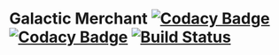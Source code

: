 # Galactic Merchant [![Codacy Badge](https://api.codacy.com/project/badge/Grade/107800339e2f463388db2628a80bf7e8)](https://www.codacy.com/app/jcalonsoh/Galactic_Merchant?utm_source=github.com&amp;utm_medium=referral&amp;utm_content=jcalonsoh/Galactic_Merchant&amp;utm_campaign=Badge_Grade) [![Codacy Badge](https://api.codacy.com/project/badge/Coverage/107800339e2f463388db2628a80bf7e8)](https://www.codacy.com/app/jcalonsoh/Galactic_Merchant?utm_source=github.com&utm_medium=referral&utm_content=jcalonsoh/Galactic_Merchant&utm_campaign=Badge_Coverage) [![Build Status](https://travis-ci.org/jcalonsoh/Galactic_Merchant.svg?branch=master)](https://travis-ci.org/jcalonsoh/Galactic_Merchant)
